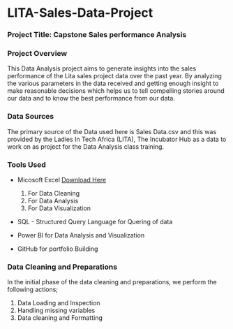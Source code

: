 # LITA-Sales-Data-Project

### Project Title: Capstone Sales performance Analysis

### Project Overview
This Data Analysis project aims to generate insights into the sales performance of the Lita sales project data over the past year. By analyzing the various parameters in the data received and getting enough insight to make reasonable decisions which helps us to tell compelling stories around our data and to know the best performance from our data.

### Data Sources
The primary source of the Data used here is Sales Data.csv and this was provided by the Ladies In Tech Africa (LITA), The Incubator Hub as a data to work on as project for the Data Analysis class training.

### Tools Used 
- Micosoft Excel [Download Here](https://www.microsoft.com)
  1. For Data Cleaning
  2. For Data Analysis
  3. For Data Visualization
  
- SQL - Structured Query Language for Quering of data
- Power BI for Data Analysis and Visualization
- GitHub for portfolio Building

### Data Cleaning and Preparations
In the initial phase of the data cleaning and preparations, we perform the following actions;
1. Data Loading and Inspection
2. Handling missing variables
3. Data cleaning and Formatting
